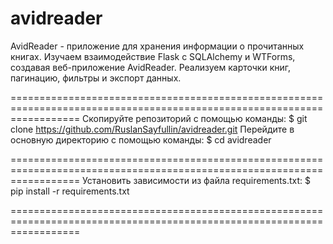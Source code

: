 # avidreader
AvidReader - приложение для хранения информации о прочитанных книгах. Изучаем взаимодействие Flask с SQLAlchemy и WTForms, создавая веб-приложение AvidReader. Реализуем карточки книг, пагинацию, фильтры и экспорт данных.

========================================================================================================================
Скопируйте репозиторий с помощью команды:
$ git clone https://github.com/RuslanSayfullin/avidreader.git
Перейдите в основную директорию с помощью команды: 
$ cd avidreader

========================================================================================================================
Установить зависимости из файла requirements.txt:
$ pip install -r requirements.txt

========================================================================================================================